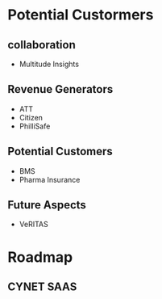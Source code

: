 # Potential Custormers

## collaboration

+ Multitude Insights

## Revenue Generators

+ ATT
+ Citizen
+ PhilliSafe

## Potential Customers

+ BMS
+ Pharma Insurance


## Future Aspects

+ VeRITAS


# Roadmap

## CYNET SAAS




